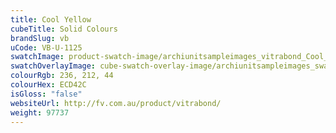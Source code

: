 ```yaml
---
title: Cool Yellow
cubeTitle: Solid Colours
brandSlug: vb
uCode: VB-U-1125
swatchImage: product-swatch-image/archiunitsampleimages_vitrabond_Cool_Yellow.jpg
swatchOverlayImage: cube-swatch-overlay-image/archiunitsampleimages_swatch-overlay_vitrabond.png
colourRgb: 236, 212, 44
colourHex: ECD42C
isGloss: "false"
websiteUrl: http://fv.com.au/product/vitrabond/
weight: 97737
---
```

